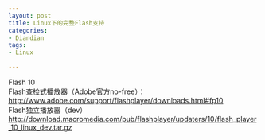 ```yaml
---
layout: post
title: Linux下的完整Flash支持
categories:
- Diandian
tags:
- Linux

---
```

Flash 10
<br />Flash查检式播放器（Adobe官方no-free）：
<br />http://www.adobe.com/support/flashplayer/downloads.html#fp10
<br />Flash独立播放器（dev）
<br />http://download.macromedia.com/pub/flashplayer/updaters/10/flash_player_10_linux_dev.tar.gz